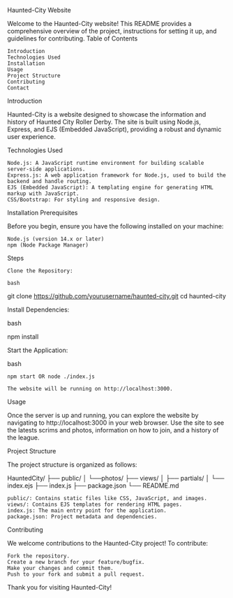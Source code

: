 Haunted-City Website

Welcome to the Haunted-City website! This README provides a comprehensive overview of the project, instructions for setting it up, and guidelines for contributing.
Table of Contents

    Introduction
    Technologies Used
    Installation
    Usage
    Project Structure
    Contributing
    Contact

Introduction

Haunted-City is a website designed to showcase the information and history of Haunted City Roller Derby. The site is built using Node.js, Express, and EJS (Embedded JavaScript), providing a robust and dynamic user experience.

Technologies Used

    Node.js: A JavaScript runtime environment for building scalable server-side applications.
    Express.js: A web application framework for Node.js, used to build the backend and handle routing.
    EJS (Embedded JavaScript): A templating engine for generating HTML markup with JavaScript.
    CSS/Bootstrap: For styling and responsive design.

Installation
Prerequisites

Before you begin, ensure you have the following installed on your machine:

    Node.js (version 14.x or later)
    npm (Node Package Manager)

Steps

    Clone the Repository:

    bash

git clone https://github.com/yourusername/haunted-city.git
cd haunted-city

Install Dependencies:

bash

npm install


Start the Application:

bash

    npm start OR node ./index.js

    The website will be running on http://localhost:3000.

Usage

Once the server is up and running, you can explore the website by navigating to http://localhost:3000 in your web browser. Use the site to see the latests scrims and photos, information on how to join, and a history of the league.

Project Structure

The project structure is organized as follows:

HauntedCity/
├── public/
│   └──photos/
├── views/
│   ├── partials/
│   └── index.ejs
├── index.js
├── package.json
└── README.md

    public/: Contains static files like CSS, JavaScript, and images.
    views/: Contains EJS templates for rendering HTML pages.
    index.js: The main entry point for the application.
    package.json: Project metadata and dependencies.

Contributing

We welcome contributions to the Haunted-City project! To contribute:

    Fork the repository.
    Create a new branch for your feature/bugfix.
    Make your changes and commit them.
    Push to your fork and submit a pull request.

Thank you for visiting Haunted-City!